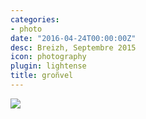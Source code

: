 ```yaml
---
categories:
- photo
date: "2016-04-24T00:00:00Z"
desc: Breizh, Septembre 2015
icon: photography
plugin: lightense
title: groñvel
---
```


<img src="/public/img/photography/gronvel.jpg" data-action="zoom" />
